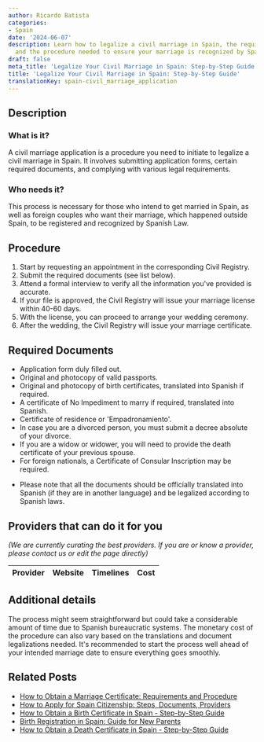 ```yaml
---
author: Ricardo Batista
categories:
- Spain
date: '2024-06-07'
description: Learn how to legalize a civil marriage in Spain, the required documents,
  and the procedure needed to ensure your marriage is recognized by Spanish law.
draft: false
meta_title: 'Legalize Your Civil Marriage in Spain: Step-by-Step Guide'
title: 'Legalize Your Civil Marriage in Spain: Step-by-Step Guide'
translationKey: spain-civil_marriage_application
---
```


## Description
### What is it?
A civil marriage application is a procedure you need to initiate to legalize a civil marriage in Spain. It involves submitting application forms, certain required documents, and complying with various legal requirements.

### Who needs it?
This process is necessary for those who intend to get married in Spain, as well as foreign couples who want their marriage, which happened outside Spain, to be registered and recognized by Spanish Law.

## Procedure
1. Start by requesting an appointment in the corresponding Civil Registry.
2. Submit the required documents (see list below).
3. Attend a formal interview to verify all the information you've provided is accurate.
4. If your file is approved, the Civil Registry will issue your marriage license within 40-60 days.
5. With the license, you can proceed to arrange your wedding ceremony.
6. After the wedding, the Civil Registry will issue your marriage certificate.

## Required Documents
- Application form duly filled out.
- Original and photocopy of valid passports.
- Original and photocopy of birth certificates, translated into Spanish if required.
- A certificate of No Impediment to marry if required, translated into Spanish.
- Certificate of residence or 'Empadronamiento'.
- In case you are a divorced person, you must submit a decree absolute of your divorce.
- If you are a widow or widower, you will need to provide the death certificate of your previous spouse.
- For foreign nationals, a Certificate of Consular Inscription may be required.

* Please note that all the documents should be officially translated into Spanish (if they are in another language) and be legalized according to Spanish laws.

## Providers that can do it for you

_(We are currently curating the best providers. If you are or know a provider, please contact us or edit the page directly)_

| Provider        |     Website     |     Timelines    |       Cost      |
| :-------------: | :-------------: |  :-------------: | :-------------: |

## Additional details
The process might seem straightforward but could take a considerable amount of time due to Spanish bureaucratic systems. The monetary cost of the procedure can also vary based on the translations and document legalizations needed. It's recommended to start the process well ahead of your intended marriage date to ensure everything goes smoothly.

## Related Posts

- [How to Obtain a Marriage Certificate: Requirements and Procedure](https://tramitit.com/english/guides/spain/marriage_certificate/)
- [How to Apply for Spain Citizenship: Steps, Documents, Providers](https://tramitit.com/english/guides/spain/citizenship_application/)
- [How to Obtain a Birth Certificate in Spain - Step-by-Step Guide](https://tramitit.com/english/guides/spain/birth_certificate/)
- [Birth Registration in Spain: Guide for New Parents](https://tramitit.com/english/guides/spain/birth_registration/)
- [How to Obtain a Death Certificate in Spain - Step-by-Step Guide](https://tramitit.com/english/guides/spain/death_certificate/)